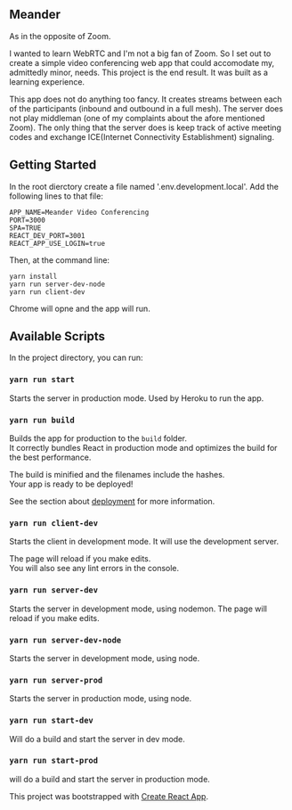 ## Meander
As in the opposite of Zoom.


I wanted to learn WebRTC and I'm not a big fan of Zoom. So I set out to create a simple video conferencing web app that could accomodate my, admittedly minor, needs. This project is the end result. It was built as a learning experience.

This app does not do anything too fancy. It creates streams between each of the participants (inbound and outbound in a full mesh). The server does not play middleman (one of my complaints about the afore mentioned Zoom). The only thing that the server does is keep track of active meeting codes and exchange ICE(Internet Connectivity Establishment) signaling.

## Getting Started

In the root dierctory create a file named '.env.development.local'. Add the following lines to that file:

```
APP_NAME=Meander Video Conferencing
PORT=3000
SPA=TRUE
REACT_DEV_PORT=3001
REACT_APP_USE_LOGIN=true
```
Then, at the command line:

```
yarn install
yarn run server-dev-node
yarn run client-dev
```

Chrome will opne and the app will run.

## Available Scripts

In the project directory, you can run:

### `yarn run start`

Starts the server in production mode. Used by Heroku to run the app.

### `yarn run build`

Builds the app for production to the `build` folder.<br />
It correctly bundles React in production mode and optimizes the build for the best performance.

The build is minified and the filenames include the hashes.<br />
Your app is ready to be deployed!

See the section about [deployment](https://facebook.github.io/create-react-app/docs/deployment) for more information.

### `yarn run client-dev`

Starts the client in development mode. It will use the development server. 

The page will reload if you make edits.<br />
You will also see any lint errors in the console.

### `yarn run server-dev`

Starts the server in development mode, using nodemon. The page will reload if you make edits.


### `yarn run server-dev-node`
Starts the server in development mode, using node. 

### `yarn run server-prod`
Starts the server in production mode, using node. 

### `yarn run start-dev`

Will do a build and start the server in dev mode.

### `yarn run start-prod`

will do a build and start the server in production mode.

This project was bootstrapped with [Create React App](https://github.com/facebook/create-react-app).


